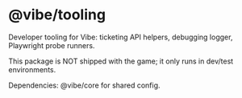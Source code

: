 # @vibe/tooling

Developer tooling for Vibe: ticketing API helpers, debugging logger, Playwright probe runners.

This package is NOT shipped with the game; it only runs in dev/test environments.

Dependencies: @vibe/core for shared config. 